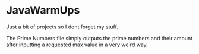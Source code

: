 # JavaWarmUps
Just a bit of projects so I dont forget my stuff.


The Prime Numbers file simply outputs the prime numbers and their amount after inputting a requested max value in a very weird way.
